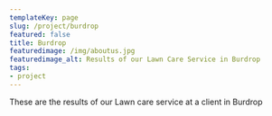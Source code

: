 ```yaml
---
templateKey: page
slug: /project/burdrop
featured: false
title: Burdrop
featuredimage: /img/aboutus.jpg
featuredimage_alt: Results of our Lawn Care Service in Burdrop
tags:
- project
---
```

These are the results of our Lawn care service at a client in Burdrop


